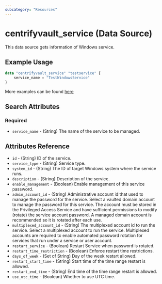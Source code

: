 ```yaml
---
subcategory: "Resources"
---
```


# centrifyvault_service (Data Source)

This data source gets information of Windows service.

## Example Usage

```terraform
data "centrifyvault_service" "testservice" {
    service_name = "TestWindowsService"
}
```

More examples can be found [here](https://github.com/marcozj/terraform-provider-centrifyvault/tree/main/examples/centrifyvault_service)

## Search Attributes

### Required

- `service_name` - (String) The name of the service to be managed.

## Attributes Reference

- `id` - (String) ID of the service.
- `service_type` - (String) Service type.
- `system_id` - (String) The ID of target Windows system where the service runs.
- `description` - (String) Description of the service.
- `enable_management` - (Boolean) Enable management of this service password.
- `admin_account_id` - (String) Administrative account id that used to manage the password for the service. Select a vaulted domain account to manage the password for this service. The account must be stored in the Privileged Access Service and have sufficient permissions to modify (rotate) the service account password. A managed domain account is recommended so it is rotated after each use.
- `multiplexed_account_id` - (String) The multiplexed account id to run the service. Select a multiplexed account to run the service. Multiplexed accounts are required to enable automated password rotation for services that run under a service or user account.
- `restart_service` - (Boolean) Restart Service when password is rotated.
- `restart_time_restriction` - (Boolean) Enforce restart time restrictions.
- `days_of_week` - (Set of String) Day of the week restart allowed.
- `restart_start_time` - (String) Start time of the time range restart is allowed.
- `restart_end_time` - (String) End time of the time range restart is allowed.
- `use_utc_time` - (Boolean) Whether to use UTC time.
